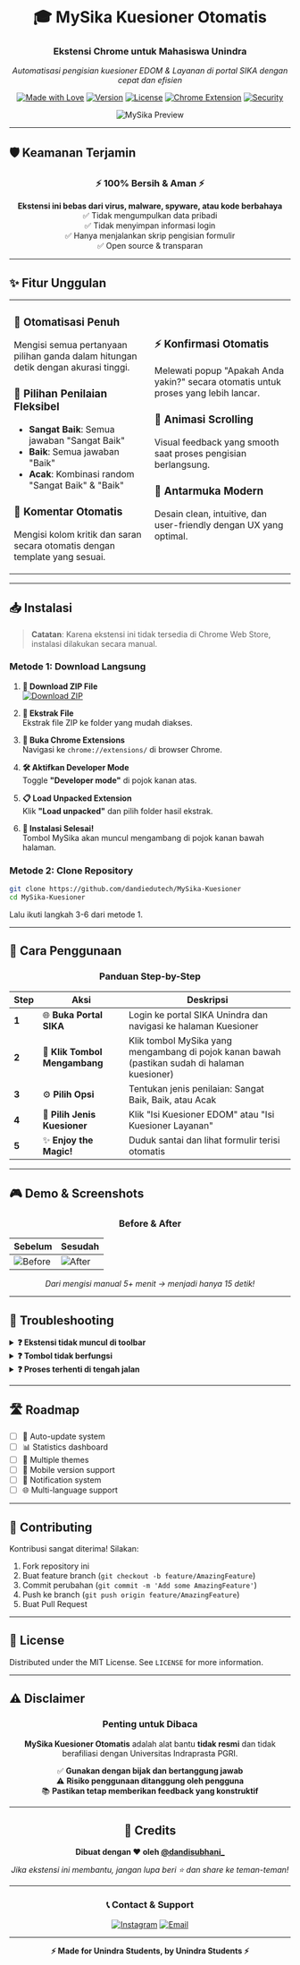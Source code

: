 <div align="center">

# 🎓 MySika Kuesioner Otomatis

### Ekstensi Chrome untuk Mahasiswa Unindra

*Automatisasi pengisian kuesioner EDOM & Layanan di portal SIKA dengan cepat dan efisien*

[![Made with Love](https://img.shields.io/badge/Made%20with-❤️-red.svg)](https://instagram.com/dandisubhani_)
[![Version](https://img.shields.io/badge/Version-1.0.0-blue.svg)](https://github.com/dandiedutech/MySika-Kuesioner)
[![License](https://img.shields.io/badge/License-MIT-green.svg)](LICENSE)
[![Chrome Extension](https://img.shields.io/badge/Chrome-Extension-yellow.svg)](https://chrome.google.com)
[![Security](https://img.shields.io/badge/Security-100%25%20Safe-brightgreen.svg)](#-keamanan-terjamin)

![MySika Preview](https://files.catbox.moe/sa7jfy.jpg)

---

</div>

## 🛡️ Keamanan Terjamin

<div align="center">

### **⚡ 100% Bersih & Aman ⚡**

**Ekstensi ini bebas dari virus, malware, spyware, atau kode berbahaya**  
✅ Tidak mengumpulkan data pribadi  
✅ Tidak menyimpan informasi login  
✅ Hanya menjalankan skrip pengisian formulir  
✅ Open source & transparan  

</div>

---

## ✨ Fitur Unggulan

<table>
<tr>
<td width="50%">

### 🚀 **Otomatisasi Penuh**
Mengisi semua pertanyaan pilihan ganda dalam hitungan detik dengan akurasi tinggi.

### 🎯 **Pilihan Penilaian Fleksibel**
- **Sangat Baik**: Semua jawaban "Sangat Baik"
- **Baik**: Semua jawaban "Baik"  
- **Acak**: Kombinasi random "Sangat Baik" & "Baik"

### 💬 **Komentar Otomatis**
Mengisi kolom kritik dan saran secara otomatis dengan template yang sesuai.

</td>
<td width="50%">

### ⚡ **Konfirmasi Otomatis**
Melewati popup "Apakah Anda yakin?" secara otomatis untuk proses yang lebih lancar.

### 🎨 **Animasi Scrolling**
Visual feedback yang smooth saat proses pengisian berlangsung.

### 🎨 **Antarmuka Modern**
Desain clean, intuitive, dan user-friendly dengan UX yang optimal.

</td>
</tr>
</table>

---

## 📥 Instalasi

> **Catatan**: Karena ekstensi ini tidak tersedia di Chrome Web Store, instalasi dilakukan secara manual.

### **Metode 1: Download Langsung**

1. **📁 Download ZIP File**  
   [![Download ZIP](https://img.shields.io/badge/📁_Download-ZIP_File-blue?style=for-the-badge&logo=download)](https://github.com/dandiedutech/MySika-Kuesioner/raw/refs/heads/main/mySika.zip)

2. **📂 Ekstrak File**  
   Ekstrak file ZIP ke folder yang mudah diakses.

3. **🔧 Buka Chrome Extensions**  
   Navigasi ke `chrome://extensions/` di browser Chrome.

4. **🛠️ Aktifkan Developer Mode**  
   Toggle **"Developer mode"** di pojok kanan atas.

5. **📋 Load Unpacked Extension**  
   Klik **"Load unpacked"** dan pilih folder hasil ekstrak.

6. **🎉 Instalasi Selesai!**  
   Tombol MySika akan muncul mengambang di pojok kanan bawah halaman.

### **Metode 2: Clone Repository**

```bash
git clone https://github.com/dandiedutech/MySika-Kuesioner
cd MySika-Kuesioner
```

Lalu ikuti langkah 3-6 dari metode 1.

---

## 📱 Cara Penggunaan

<div align="center">

### **Panduan Step-by-Step**

</div>

| Step | Aksi | Deskripsi |
|------|------|-----------|
| **1** | 🌐 **Buka Portal SIKA** | Login ke portal SIKA Unindra dan navigasi ke halaman Kuesioner |
| **2** | 🔧 **Klik Tombol Mengambang** | Klik tombol MySika yang mengambang di pojok kanan bawah (pastikan sudah di halaman kuesioner) |
| **3** | ⚙️ **Pilih Opsi** | Tentukan jenis penilaian: Sangat Baik, Baik, atau Acak |
| **4** | 🎯 **Pilih Jenis Kuesioner** | Klik "Isi Kuesioner EDOM" atau "Isi Kuesioner Layanan" |
| **5** | ✨ **Enjoy the Magic!** | Duduk santai dan lihat formulir terisi otomatis |

---

## 🎮 Demo & Screenshots

<div align="center">

### **Before & After**

| Sebelum | Sesudah |
|---------|---------|
| ![Before](https://files.catbox.moe/7s6pam.jpg) | ![After](https://files.catbox.moe/rhha28.jpg) |

*Dari mengisi manual 5+ menit → menjadi hanya 15 detik!*

</div>

---

## 🔧 Troubleshooting

<details>
<summary><strong>❓ Ekstensi tidak muncul di toolbar</strong></summary>

- Pastikan ekstensi sudah di-load dengan benar
- Refresh halaman SIKA
- Cek apakah Developer mode sudah aktif

</details>

<details>
<summary><strong>❓ Tombol tidak berfungsi</strong></summary>

- Pastikan Anda sudah login ke portal SIKA
- Pastikan berada di halaman kuesioner yang benar
- Coba refresh halaman dan ulangi

</details>

<details>
<summary><strong>❓ Proses terhenti di tengah jalan</strong></summary>

- Jangan scroll atau klik area lain saat proses berjalan
- Pastikan koneksi internet stabil
- Tunggu hingga animasi selesai

</details>

---

## 🛣️ Roadmap

- [ ] 🔄 Auto-update system
- [ ] 📊 Statistics dashboard
- [ ] 🎨 Multiple themes
- [ ] 📱 Mobile version support
- [ ] 🔔 Notification system
- [ ] 🌐 Multi-language support

---

## 🤝 Contributing

Kontribusi sangat diterima! Silakan:

1. Fork repository ini
2. Buat feature branch (`git checkout -b feature/AmazingFeature`)
3. Commit perubahan (`git commit -m 'Add some AmazingFeature'`)
4. Push ke branch (`git push origin feature/AmazingFeature`)
5. Buat Pull Request

---

## 📄 License

Distributed under the MIT License. See `LICENSE` for more information.

---

## ⚠️ Disclaimer

<div align="center">

### **Penting untuk Dibaca**

**MySika Kuesioner Otomatis** adalah alat bantu **tidak resmi** dan tidak berafiliasi dengan Universitas Indraprasta PGRI.

✅ **Gunakan dengan bijak dan bertanggung jawab**  
⚠️ **Risiko penggunaan ditanggung oleh pengguna**  
📚 **Pastikan tetap memberikan feedback yang konstruktif**  

</div>

---

<div align="center">

## 💝 Credits

**Dibuat dengan ❤️ oleh [@dandisubhani_](https://www.instagram.com/dandisubhani_)**

*Jika ekstensi ini membantu, jangan lupa beri ⭐ dan share ke teman-teman!*

---

### 📞 Contact & Support

[![Instagram](https://img.shields.io/badge/Instagram-@dandisubhani_-E4405F?style=for-the-badge&logo=instagram&logoColor=white)](https://www.instagram.com/dandisubhani_)
[![Email](https://img.shields.io/badge/Email-Support-D14836?style=for-the-badge&logo=gmail&logoColor=white)](mailto:dandiedutech@gmail.com)

---

**⚡ Made for Unindra Students, by Unindra Students ⚡**

</div>
